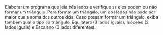 Elaborar um programa que leia três lados e verifique se eles podem ou não formar um triângulo. Para formar um triângulo, um dos lados não pode ser maior que a soma dos outros dois. Caso possam formar um triângulo, exiba também qual o tipo do triângulo. Equilátero (3 lados iguais), Isóceles (2 lados iguais) e Escaleno (3 lados diferentes).